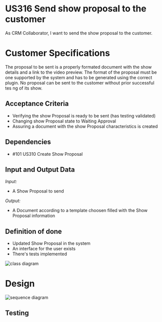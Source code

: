 # US316 Send show proposal to the customer

As CRM Collaborator, I want to send the show proposal to the customer.

# Customer Specifications
The proposal to be sent is a properly formated document with the show details and a link to the video
preview. The format of the proposal must be one supported by the system and has to be generated
using the correct plugin.
No proposal can be sent to the customer without prior successful tes ng of its show.

## Acceptance Criteria
- Verifying the show Proposal is ready to be sent (has testing validated)
- Changing show Proposal state to Waiting Approval
- Assuring a document with the show Proposal characteristics is created

## Dependencies
- #101 US310 Create Show Proposal

## Input and Output Data
*Input:*
- A Show Proposal to send

*Output:*
- A Document according to a template choosen filled with the Show Proposal information


## Definition of done
- Updated Show Proposal in the system
- An interface for the user exists
- There's tests implemented


![class diagram](docs/global-artifacts/analysis/US316/316-class-diagram.svg)

# Design
![sequence diagram](svg/sd.svg)

## Testing